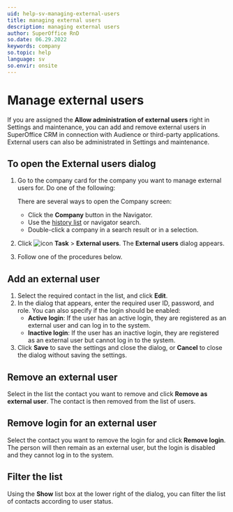 ```yaml
---
uid: help-sv-managing-external-users
title: managing external users
description: managing external users
author: SuperOffice RnD
so.date: 06.29.2022
keywords: company
so.topic: help
language: sv
so.envir: onsite
---
```


# Manage external users

If you are assigned the **Allow administration of external users** right in Settings and maintenance, you can add and remove external users in SuperOffice CRM in connection with Audience or third-party applications. External users can also be administrated in Settings and maintenance.

## To open the External users dialog

1. Go to the company card for the company you want to manage external users for. Do one of the following:

    There are several ways to open the Company screen:

    * Click the **Company** button in the Navigator.
    * Use the [history list][1] or navigator search.
    * Double-click a company in a search result or in a selection.

2. Click ![icon][img1] **Task** > **External users**. The **External users** dialog appears.

3. Follow one of the procedures below.

## Add an external user

1. Select the required contact in the list, and click **Edit**.
2. In the dialog that appears, enter the required user ID, password, and role. You can also specify if the login should be enabled:
    * **Active login**: If the user has an active login, they are registered as an external user and can log in to the system.
    * **Inactive login**: If the user has an inactive login, they are registered as an external user but cannot log in to the system.
3. Click **Save** to save the settings and close the dialog, or **Cancel** to close the dialog without saving the settings.

## Remove an external user

Select in the list the contact you want to remove and click **Remove as external user**. The contact is then removed from the list of users.

## Remove login for an external user

Select the contact you want to remove the login for and click **Remove login**. The person will then remain as an external user, but the login is disabled and they cannot log in to the system.

## Filter the list

Using the **Show** list box at the lower right of the dialog, you can filter the list of contacts according to user status.

<!-- Referenced links -->
[1]: ../../../learn/basics/history.md

<!-- Referenced images -->
[img1]: ../../../../media/icons/btn-menu.png

